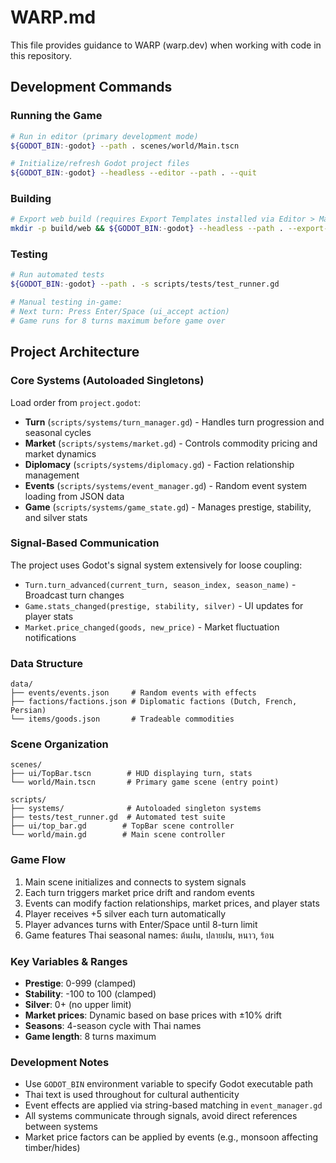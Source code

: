 # WARP.md

This file provides guidance to WARP (warp.dev) when working with code in this repository.

## Development Commands

### Running the Game
```bash
# Run in editor (primary development mode)
${GODOT_BIN:-godot} --path . scenes/world/Main.tscn

# Initialize/refresh Godot project files
${GODOT_BIN:-godot} --headless --editor --path . --quit
```

### Building
```bash
# Export web build (requires Export Templates installed via Editor > Manage Export Templates...)
mkdir -p build/web && ${GODOT_BIN:-godot} --headless --path . --export-release "Web" build/web/index.html
```

### Testing
```bash
# Run automated tests
${GODOT_BIN:-godot} --path . -s scripts/tests/test_runner.gd

# Manual testing in-game:
# Next turn: Press Enter/Space (ui_accept action)
# Game runs for 8 turns maximum before game over
```

## Project Architecture

### Core Systems (Autoloaded Singletons)
Load order from `project.godot`:
- **Turn** (`scripts/systems/turn_manager.gd`) - Handles turn progression and seasonal cycles
- **Market** (`scripts/systems/market.gd`) - Controls commodity pricing and market dynamics
- **Diplomacy** (`scripts/systems/diplomacy.gd`) - Faction relationship management
- **Events** (`scripts/systems/event_manager.gd`) - Random event system loading from JSON data
- **Game** (`scripts/systems/game_state.gd`) - Manages prestige, stability, and silver stats

### Signal-Based Communication
The project uses Godot's signal system extensively for loose coupling:
- `Turn.turn_advanced(current_turn, season_index, season_name)` - Broadcast turn changes
- `Game.stats_changed(prestige, stability, silver)` - UI updates for player stats
- `Market.price_changed(goods, new_price)` - Market fluctuation notifications

### Data Structure
```
data/
├── events/events.json     # Random events with effects
├── factions/factions.json # Diplomatic factions (Dutch, French, Persian)
└── items/goods.json       # Tradeable commodities
```

### Scene Organization
```
scenes/
├── ui/TopBar.tscn        # HUD displaying turn, stats
└── world/Main.tscn       # Primary game scene (entry point)

scripts/
├── systems/              # Autoloaded singleton systems
├── tests/test_runner.gd  # Automated test suite
├── ui/top_bar.gd        # TopBar scene controller
└── world/main.gd        # Main scene controller
```

### Game Flow
1. Main scene initializes and connects to system signals
2. Each turn triggers market price drift and random events
3. Events can modify faction relationships, market prices, and player stats
4. Player receives +5 silver each turn automatically
5. Player advances turns with Enter/Space until 8-turn limit
6. Game features Thai seasonal names: ต้นฝน, ปลายฝน, หนาว, ร้อน

### Key Variables & Ranges
- **Prestige**: 0-999 (clamped)
- **Stability**: -100 to 100 (clamped)  
- **Silver**: 0+ (no upper limit)
- **Market prices**: Dynamic based on base prices with ±10% drift
- **Seasons**: 4-season cycle with Thai names
- **Game length**: 8 turns maximum

### Development Notes
- Use `GODOT_BIN` environment variable to specify Godot executable path
- Thai text is used throughout for cultural authenticity
- Event effects are applied via string-based matching in `event_manager.gd`
- All systems communicate through signals, avoid direct references between systems
- Market price factors can be applied by events (e.g., monsoon affecting timber/hides)